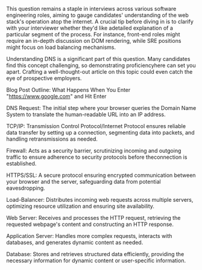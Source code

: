 This question remains a staple in interviews across various software engineering roles, aiming to gauge candidates' understanding of the web stack's operation atop the internet. A crucial tip before diving in is to clarify with your interviewer whether they'd like adetailed explanation of a particular segment of the process. For instance, front-end roles might require an in-depth discussion on 
DOM rendering, while SRE positions might focus on load balancing mechanisms.

Understanding DNS is a significant part of this question. Many candidates find this concept challenging, so demonstrating proficiencyhere can set you apart. Crafting a well-thought-out article on this topic could even catch the eye of prospective employers.

Blog Post Outline: What Happens When You Enter "https://www.google.com" and Hit Enter

DNS Request: The initial step where your browser queries the Domain Name System to translate the human-readable URL into an IP 
address.

TCP/IP: Transmission Control Protocol/Internet Protocol ensures reliable data transfer by setting up a connection, segmenting data into packets, and handling retransmissions as needed.

Firewall: Acts as a security barrier, scrutinizing incoming and outgoing traffic to ensure adherence to security protocols before theconnection is established.

HTTPS/SSL: A secure protocol ensuring encrypted communication between your browser and the server, safeguarding data from potential eavesdropping.

Load-Balancer: Distributes incoming web requests across multiple servers, optimizing resource utilization and ensuring site 
availability.

Web Server: Receives and processes the HTTP request, retrieving the requested webpage's content and constructing an HTTP response.

Application Server: Handles more complex requests, interacts with databases, and generates dynamic content as needed.

Database: Stores and retrieves structured data efficiently, providing the necessary information for dynamic content or user-specific information.
